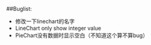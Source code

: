 ﻿##Buglist:
* 修改一下linechart的名字
* LineChart only show integer value
* PieChart没有数据时显示空白（不知道这个算不算bug）
